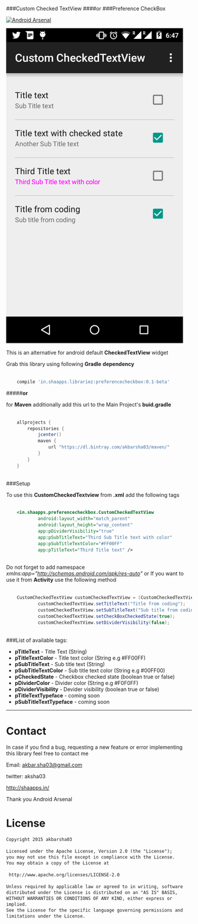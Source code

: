 ###Custom Checked TextView 
####or
###Preference CheckBox

[![Android Arsenal](https://img.shields.io/badge/Android%20Arsenal-Custom%20Checked%20TextView-green.svg?style=flat)](https://android-arsenal.com/details/1/2376)

![custom checked text view](https://raw.githubusercontent.com/akbarsha03/Custom_CheckedTextView/master/app/src/main/res/drawable/screenshot.png?raw=true "Screen shot")

This is an alternative for android default **CheckedTextView** widget

Grab this library using following **Gradle** **dependency**

```groovy

    compile 'in.shaapps.librariez:preferencecheckbox:0.1-beta'

```

#####**or**

for **Maven** additionally add this url to the Main Project's **buid.gradle**

```groovy

    allprojects {
        repositories {
            jcenter()
            maven {
                url "https://dl.bintray.com/akbarsha03/maven/"
            }
        }
    }
    
```

###Setup

To use this **CustomCheckedTextview** from **.xml** add the following tags

```xml

    <in.shaapps.preferencecheckbox.CustomCheckedTextView
            android:layout_width="match_parent"
            android:layout_height="wrap_content"
            app:pDividerVisibility="true"
            app:pSubTitleText="Third Sub Title text with color"
            app:pSubTitleTextColor="#FF00FF"
            app:pTitleText="Third Title text" />
            
```

Do not forget to add namespace *xmlns:app="http://schemas.android.com/apk/res-auto"*
or If you want to use it from **Activity** use the following method

```java

    CustomCheckedTextView customCheckedTextView = (CustomCheckedTextView) findViewById(R.id.customCheckedTextView);
            customCheckedTextView.setTitleText("Title from coding");
            customCheckedTextView.setSubTitleText("Sub title from coding");
            customCheckedTextView.setCheckBoxCheckedState(true);
            customCheckedTextView.setDividerVisibility(false);
            
```

###List of available tags:

 - **pTitleText** - Title Text (String)
 - **pTitleTextColor** - Title text color (String e.g #FF00FF)
 - **pSubTitleText** - Sub title text (String)
 - **pSubTitleTextColor** - Sub title text color (String e.g #00FF00)
 - **pCheckedState** - Checkbox checked state (boolean true or false)
 - **pDividerColor** - Divider color (String e.g #F0F0FF)
 - **pDividerVisibility** - Devider visibility (boolean true or false)
 - **pTitleTextTypeface** - coming soon
 - **pSubTitleTextTypeface** - coming soon

----------
Contact
============
In case if you find a bug, requesting a new feature or error implementing this library feel free to contact me

Email: akbar.sha03@gmail.com

twitter: aksha03

http://shaapps.in/

Thank you Android Arsenal

License
============

    Copyright 2015 akbarsha03

	Licensed under the Apache License, Version 2.0 (the "License");
	you may not use this file except in compliance with the License.
	You may obtain a copy of the License at

     http://www.apache.org/licenses/LICENSE-2.0

	Unless required by applicable law or agreed to in writing, software
	distributed under the License is distributed on an "AS IS" BASIS,
	WITHOUT WARRANTIES OR CONDITIONS OF ANY KIND, either express or implied.
	See the License for the specific language governing permissions and
	limitations under the License.


